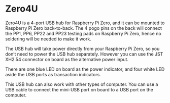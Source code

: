 <!--
---
name: Zero4U
class: board
type: usb
formfactor: USB
image: 'zero4u.png'
manufacturer: UUGear
description: 4-port USB hub for Raspberry Pi Zero
url: http://www.uugear.com/product/zero4u/
buy: http://www.uugear.com/product/zero4u/
pincount: 40
eeprom: no
power: 5v
-->
# Zero4U

Zero4U is a 4-port USB hub for Raspberry Pi Zero, and it can be mounted to Raspberry Pi Zero back-to-back. The 4 pogo pins on the back will connect the PP1, PP6, PP22 and PP23 testing pads on Raspberry Pi Zero, hence no soldering will be needed to make it work.

The USB hub will take power directly from your Raspberry Pi Zero, so you don’t need to power the USB hub separately. However you can use the JST XH2.54 connector on board as the alternative power input.

There are one blue LED on board as the power indicator, and four white LED aside the USB ports as transaction indicators.

This USB hub can also work with other types of computer. You can use a USB cable to connect the mini-USB port on board to a USB port on the computer.
